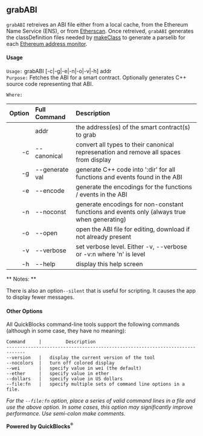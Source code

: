 ## grabABI

`grabABI` retreives an ABI file either from a local cache, from the Ethereum Name Service (ENS), or from [Etherscan](http://etherscan.io). Once retreived, `grabABI` generates the classDefinition files needed by [makeClass](../makeClass) to generate a parselib for each [Ethereum address monitor](../../monitors).

#### Usage

`Usage:`    grabABI [-c|-g|-e|-n|-o|-v|-h] addr  
`Purpose:`  Fetches the ABI for a smart contract. Optionally generates C++ source code representing that ABI.
             
`Where:`  

| Option | Full Command | Description |
| -------: | :------- | :------- |
|  | addr | the address(es) of the smart contract(s) to grab |
| -c | --canonical | convert all types to their canonical represenation and remove all spaces from display |
| -g | --generate val | generate C++ code into ':dir' for all functions and events found in the ABI |
| -e | --encode | generate the encodings for the functions / events in the ABI |
| -n | --noconst | generate encodings for non-constant functions and events only (always true when generating) |
| -o | --open | open the ABI file for editing, download if not already present |
| -v | --verbose | set verbose level. Either -v, --verbose or -v:n where 'n' is level |
| -h | --help | display this help screen |


** Notes: **

There is also an option`--silent` that is useful for scripting. It causes the app to display fewer messages.
#### Other Options

All QuickBlocks command-line tools support the following commands (although in some case, they have no meaning):

    Command     |         Description
    -----------------------------------------------------------------------------
    --version   |   display the current version of the tool
    --nocolors  |   turn off colored display
    --wei       |   specify value in wei (the default)
    --ether     |   specify value in ether
    --dollars   |   specify value in US dollars
    --file:fn   |   specify multiple sets of command line options in a file.

*For the `--file:fn` option, place a series of valid command lines in a file and use the above option. In some cases, this option may significantly improve performance. Use semi-colon make comments.*

**Powered by QuickBlocks<sup>&reg;</sup>**


